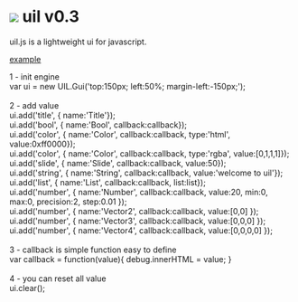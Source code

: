 <img src="http://lo-th.github.io/uil/images/logo.jpg"/>  uil v0.3 
=========
uil.js is a lightweight ui for javascript.<br>

[example](http://lo-th.github.io/uil/index.html)

1 - init engine<br>
    var ui = new UIL.Gui('top:150px; left:50%; margin-left:-150px;');<br><br>
2 - add value<br>
    ui.add('title',  { name:'Title'});<br>
    ui.add('bool',   { name:'Bool', callback:callback});<br>
    ui.add('color',  { name:'Color', callback:callback, type:'html', value:0xff0000});<br>
    ui.add('color',  { name:'Color', callback:callback, type:'rgba', value:[0,1,1,1]});<br>
    ui.add('slide',  { name:'Slide', callback:callback, value:50});<br>
    ui.add('string', { name:'String', callback:callback, value:'welcome to uil'});<br>
    ui.add('list',   { name:'List', callback:callback, list:list});<br>
    ui.add('number', { name:'Number', callback:callback, value:20, min:0, max:0, precision:2, step:0.01 });<br>
    ui.add('number', { name:'Vector2', callback:callback, value:[0,0] });<br>
    ui.add('number', { name:'Vector3', callback:callback, value:[0,0,0] });<br>
    ui.add('number', { name:'Vector4', callback:callback, value:[0,0,0,0] });<br><br>
3 - callback is simple function easy to define<br>
    var callback = function(value){ debug.innerHTML = value; }<br><br>
4 - you can reset all value<br>
    ui.clear();<br>